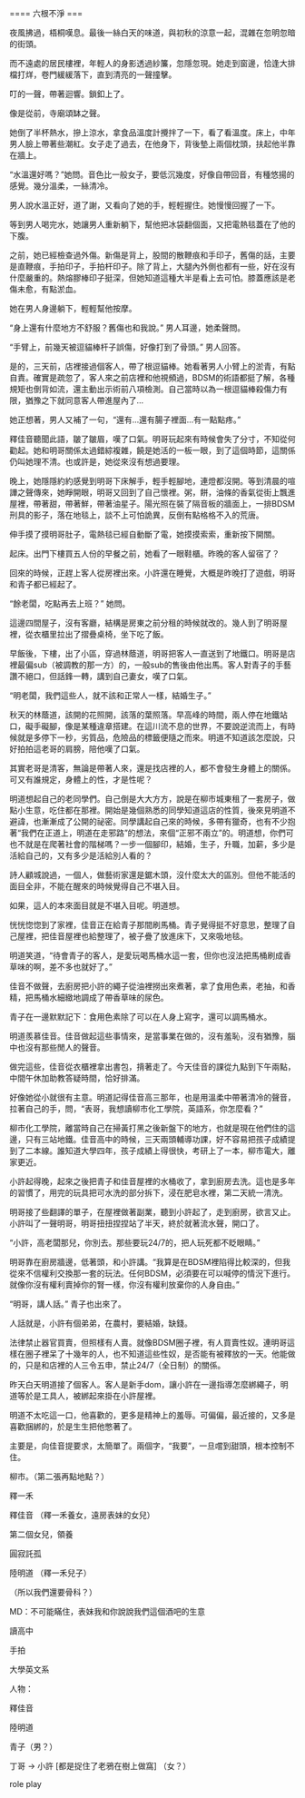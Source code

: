 ==== 六根不淨 ===

夜風拂過，梧桐嘆息。最後一絲白天的味道，與初秋的涼意一起，混雜在忽明忽暗的街頭。

而不遠處的居民樓裡，年輕人的身影透過紗簾，忽隱忽現。她走到窗邊，恰逢大排檔打烊，卷門緩緩落下，直到清亮的一聲撞擊。

叮的一聲，帶著迴響。鎖釦上了。

像是從前，寺廟頌缽之聲。

她倒了半杯熱水，摻上涼水，拿食品溫度計攪拌了一下，看了看溫度。床上，中年男人臉上帶著些潮紅。女子走了過去，在他身下，背後墊上兩個枕頭，扶起他半靠在牆上。

“水溫還好嗎？”她問。音色比一般女子，要低沉幾度，好像自帶回音，有種悠揚的感覺。幾分溫柔，一絲清冷。

男人說水溫正好，道了謝，又看向了她的手，輕輕握住。她慢慢回握了一下。

等到男人喝完水，她讓男人重新躺下，幫他把冰袋翻個面，又把電熱毯蓋在了他的下腹。

之前，她已經檢查過外傷。新傷是背上，股間的散鞭痕和手印子，舊傷的話，主要是直鞭痕，手拍印子，手拍杆印子。除了背上，大腿內外側也都有一些，好在沒有什麼嚴重的。熱熔膠棒印子挺深，但她知道這種大半是看上去可怕。膝蓋應該是老傷未愈，有點淤血。

她在男人身邊躺下，輕輕幫他按摩。

“身上還有什麼地方不舒服？舊傷也和我說。” 男人耳邊，她柔聲問。

“手臂上，前幾天被逗貓棒杆子誤傷，好像打到了骨頭。” 男人回答。

是的，三天前，店裡接過個客人，帶了根逗貓棒。她看著男人小臂上的淤青，有點自責。確實是疏忽了，客人來之前店裡和他視頻過，BDSM的術語都挺了解，各種規矩也倒背如流，還主動出示術前八項檢測。自己當時以為一根逗貓棒殺傷力有限，猶豫之下就同意客人帶進屋內了…

她正想著，男人又補了一句，“還有...還有腸子裡面…有一點點疼。”

釋佳音聽聞此語，皺了皺眉，嘆了口氣。明哥玩起來有時候會失了分寸，不知從何勸起。她和明哥關係太過錯綜複雜，饒是她活的一板一眼，到了這個時節，這關係仍叫她理不清。也或許是，她從來沒有想過要理。

晚上，她隱隱約約感覺到明哥下床解手，輕手輕腳地，連燈都沒開。等到清晨的喧譁之聲傳來，她睜開眼，明哥又回到了自己懷裡。粥，餅，油條的香氣從街上飄進屋裡，帶著甜，帶著鮮，帶著油星子。陽光照在裝了隔音板的牆面上，一排BDSM刑具的影子，落在地毯上，談不上可怕詭異，反倒有點格格不入的荒唐。

伸手摸了摸明哥肚子，電熱毯已經自動斷了電，她摸摸索索，重新按下開關。

起床。出門下樓買五人份的早餐之前，她看了一眼鞋櫃。昨晚的客人留宿了？

回來的時候，正趕上客人從房裡出來。小許還在睡覺，大概是昨晚打了遊戲，明哥和青子都已經起了。

“餘老闆，吃點再去上班？” 她問。

這邊四間屋子，沒有客廳，結構是房東之前分租的時候就改的。幾人到了明哥屋裡，從衣櫃里拉出了摺疊桌椅，坐下吃了飯。

早飯後，下樓，出了小區，穿過林蔭道，明哥把客人一直送到了地鐵口。明哥是店裡最偏sub（被調教的那一方）的，一般sub的售後由他出馬。客人對青子的手藝讚不絕口，但話鋒一轉，講到自己妻女，嘆了口氣。

“明老闆，我們這些人，就不該和正常人一樣，結婚生子。”

秋天的林蔭道，該開的花照開，該落的葉照落。早高峰的時間，兩人停在地鐵站口，礙手礙腳，像是某種違章搭建。在這川流不息的世界，不要說逆流而上，有時候就是多停下一秒，劣質品，危險品的標籤便隨之而來。明道不知道該怎麼說，只好拍拍這老哥的肩膀，陪他嘆了口氣。

其實老哥是清客，無論是帶著人來，還是找店裡的人，都不會發生身體上的關係。可又有誰規定，身體上的性，才是性呢？

明道想起自己的老同學們。自己倒是大大方方，說是在柳市城東租了一套房子，做點小生意，吃住都在那裡。開始是幾個熟悉的同學知道這店的性質，後來見明道不避諱，也漸漸成了公開的祕密。同學講起自己來的時候，多帶有獵奇，也有不少抱著“我們在正道上，明道在走邪路”的想法，來個“正邪不兩立”的。明道想，你們可也不就是在爬著社會的階梯嗎？一步一個腳印，結婚，生子，升職，加薪，多少是活給自己的，又有多少是活給別人看的？

詩人顧城說過，一個人，做藝術家還是鋸木頭，沒什麼太大的區別。但他不能活的面目全非，不能在醒來的時候覺得自己不堪入目。

如果，這人的本來面目就是不堪入目呢。明道想。

恍恍惚惚到了家裡，佳音正在給青子那間刷馬桶。青子覺得挺不好意思，整理了自己屋裡，把佳音屋裡也給整理了，被子疊了放進床下，又來吸地毯。

明道笑道，“待會青子的客人，是愛玩喝馬桶水這一套，但你也沒法把馬桶刷成香草味的啊，差不多也就好了。”

佳音不做聲，去廚房把小許的繩子從油裡撈出來煮著，拿了食用色素，老抽，和香精，把馬桶水細緻地調成了帶香草味的尿色。

青子在一邊默默記下：食用色素除了可以在人身上寫字，還可以調馬桶水。

明道羨慕佳音。佳音做起這些事情來，是當事業在做的，沒有羞恥，沒有猶豫，腦中也沒有那些閒人的聲音。

做完這些，佳音從衣櫃裡拿出書包，揹著走了。今天佳音的課從九點到下午兩點，中間午休加助教答疑時間，恰好排滿。

好像她從小就很有主意。明道記得佳音高三那年，也是用溫柔中帶著清冷的聲音，拉著自己的手，問，“表哥，我想讀柳市化工學院，英語系，你怎麼看？”

柳市化工學院，離當時自己在掃黃打黑之後新盤下的地方，也就是現在他們住的這邊，只有三站地鐵。佳音高中的時候，三天兩頭輔導功課，好不容易把孩子成績提到了二本線。誰知道大學四年，孩子成績上得很快，考研上了一本，柳市電大，離家更近。

小許起得晚，起來之後把青子和佳音屋裡的水桶收了，拿到廚房去洗。這也是多年的習慣了，用完的玩具把可水洗的部分拆下，浸在肥皂水裡，第二天統一清洗。

明哥接了些翻譯的單子，在屋裡做著副業，聽到小許起了，走到廚房，欲言又止。小許叫了一聲明哥，明哥扭扭捏捏站了半天，終於就著流水聲，開口了。

“小許，高老闆那兒，你別去。那些要玩24/7的，把人玩死都不眨眼睛。”

明哥靠在廚房牆邊，低著頭，和小許講。“我算是在BDSM裡陷得比較深的，但我從來不信權利交換那一套的玩法。任何BDSM，必須要在可以喊停的情況下進行。就像你沒有權利賣掉你的腎一樣，你沒有權利放棄你的人身自由。”

“明哥，講人話。” 青子也出來了。

人話就是，小許有個弟弟，在農村，要結婚，缺錢。

法律禁止器官買賣，但照樣有人賣。就像BDSM圈子裡，有人買賣性奴。連明哥這樣在圈子裡呆了十幾年的人，也不知道這些性奴，是否能有被釋放的一天。他能做的，只是和店裡的人三令五申，禁止24/7（全日制）的關係。

昨天白天明道接了個客人。客人是新手dom，讓小許在一邊指導怎麼綁繩子，明道等於是工具人，被綁起來掛在小許屋裡。

明道不太吃這一口，他喜歡的，更多是精神上的羞辱。可偏偏，最近接的，又多是喜歡捆綁的，於是生生把他憋著了。

主要是，向佳音提要求，太簡單了。兩個字，“我要”，一旦嚐到甜頭，根本控制不住。

柳市。（第二張再點地點？）

釋一禾

釋佳音 （釋一禾養女，遠房表妹的女兒）

第二個女兒，領養

圓寂託孤

陸明道 （釋一禾兒子）

（所以我們還要骨科？）

MD：不可能瞞住，表妹我和你說說我們這個酒吧的生意

讀高中

手拍

大學英文系

人物：

釋佳音

陸明道

青子（男？）

丁哥 -> 小許 [都是捉住了老鴉在樹上做窩] （女？）

role play